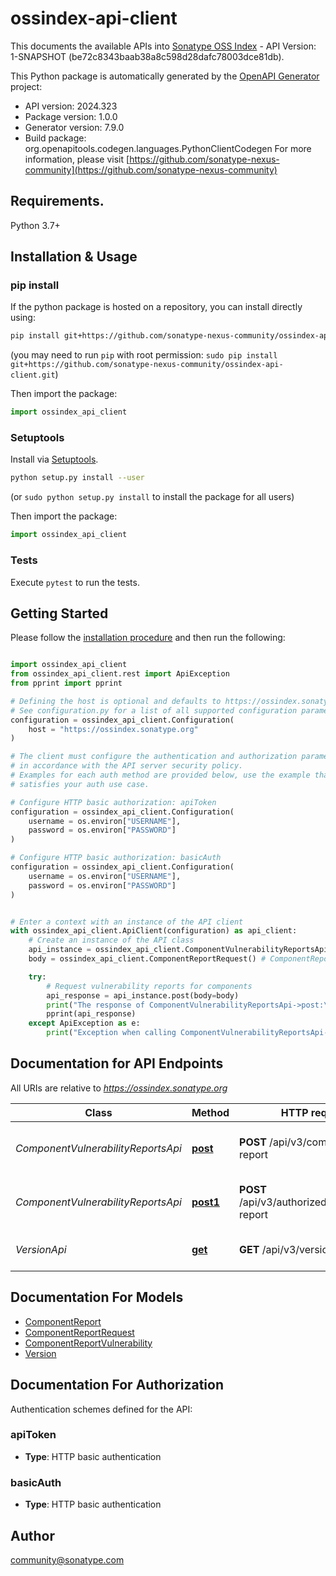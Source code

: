 # ossindex-api-client
This documents the available APIs into [Sonatype OSS Index](https://ossindex.sonatype.org/) - API Version: 1-SNAPSHOT (be72c8343baab38a8c598d28dafc78003dce81db).

This Python package is automatically generated by the [OpenAPI Generator](https://openapi-generator.tech) project:

- API version: 2024.323
- Package version: 1.0.0
- Generator version: 7.9.0
- Build package: org.openapitools.codegen.languages.PythonClientCodegen
For more information, please visit [https://github.com/sonatype-nexus-community](https://github.com/sonatype-nexus-community)

## Requirements.

Python 3.7+

## Installation & Usage
### pip install

If the python package is hosted on a repository, you can install directly using:

```sh
pip install git+https://github.com/sonatype-nexus-community/ossindex-api-client.git
```
(you may need to run `pip` with root permission: `sudo pip install git+https://github.com/sonatype-nexus-community/ossindex-api-client.git`)

Then import the package:
```python
import ossindex_api_client
```

### Setuptools

Install via [Setuptools](http://pypi.python.org/pypi/setuptools).

```sh
python setup.py install --user
```
(or `sudo python setup.py install` to install the package for all users)

Then import the package:
```python
import ossindex_api_client
```

### Tests

Execute `pytest` to run the tests.

## Getting Started

Please follow the [installation procedure](#installation--usage) and then run the following:

```python

import ossindex_api_client
from ossindex_api_client.rest import ApiException
from pprint import pprint

# Defining the host is optional and defaults to https://ossindex.sonatype.org
# See configuration.py for a list of all supported configuration parameters.
configuration = ossindex_api_client.Configuration(
    host = "https://ossindex.sonatype.org"
)

# The client must configure the authentication and authorization parameters
# in accordance with the API server security policy.
# Examples for each auth method are provided below, use the example that
# satisfies your auth use case.

# Configure HTTP basic authorization: apiToken
configuration = ossindex_api_client.Configuration(
    username = os.environ["USERNAME"],
    password = os.environ["PASSWORD"]
)

# Configure HTTP basic authorization: basicAuth
configuration = ossindex_api_client.Configuration(
    username = os.environ["USERNAME"],
    password = os.environ["PASSWORD"]
)


# Enter a context with an instance of the API client
with ossindex_api_client.ApiClient(configuration) as api_client:
    # Create an instance of the API class
    api_instance = ossindex_api_client.ComponentVulnerabilityReportsApi(api_client)
    body = ossindex_api_client.ComponentReportRequest() # ComponentReportRequest |  (optional)

    try:
        # Request vulnerability reports for components
        api_response = api_instance.post(body=body)
        print("The response of ComponentVulnerabilityReportsApi->post:\n")
        pprint(api_response)
    except ApiException as e:
        print("Exception when calling ComponentVulnerabilityReportsApi->post: %s\n" % e)

```

## Documentation for API Endpoints

All URIs are relative to *https://ossindex.sonatype.org*

Class | Method | HTTP request | Description
------------ | ------------- | ------------- | -------------
*ComponentVulnerabilityReportsApi* | [**post**](docs/ComponentVulnerabilityReportsApi.md#post) | **POST** /api/v3/component-report | Request vulnerability reports for components
*ComponentVulnerabilityReportsApi* | [**post1**](docs/ComponentVulnerabilityReportsApi.md#post1) | **POST** /api/v3/authorized/component-report | Request vulnerability reports for components
*VersionApi* | [**get**](docs/VersionApi.md#get) | **GET** /api/v3/version | Get service version information


## Documentation For Models

 - [ComponentReport](docs/ComponentReport.md)
 - [ComponentReportRequest](docs/ComponentReportRequest.md)
 - [ComponentReportVulnerability](docs/ComponentReportVulnerability.md)
 - [Version](docs/Version.md)


<a id="documentation-for-authorization"></a>
## Documentation For Authorization


Authentication schemes defined for the API:
<a id="apiToken"></a>
### apiToken

- **Type**: HTTP basic authentication

<a id="basicAuth"></a>
### basicAuth

- **Type**: HTTP basic authentication


## Author

community@sonatype.com


